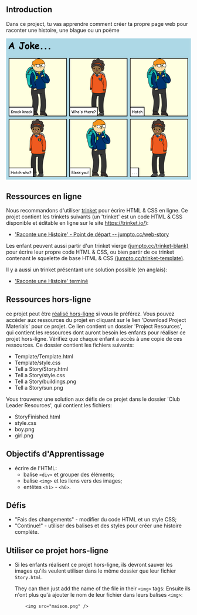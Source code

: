 ## Introduction

Dans ce project, tu vas apprendre comment créer ta propre page web pour raconter une histoire, une blague ou un poème

![screenshot](images/story-final.png)

## Ressources en ligne

Nous recommandons d'utiliser [trinket](https://trinket.io/) pour écrire HTML & CSS en ligne. Ce projet contient les trinkets suivants (un 'trinket' est un code HTML & CSS disponible et éditable en ligne sur le site https://trinket.io/):

+ ['Raconte une Histoire' - Point de départ -- jumpto.cc/web-story](http://jumpto.cc/web-story)

Les enfant peuvent aussi partir d'un trinket vierge [(jumpto.cc/trinket-blank)](http://jumpto.cc/trinket-blank) pour écrire leur propre code HTML & CSS, ou bien partir de ce trinket contenant le squelette de base HTML & CSS [(jumpto.cc/trinket-template)](http://jumpto.cc/trinket-template).

Il y a aussi un trinket présentant une solution possible (en anglais):

+ ['Raconte une Histoire' terminé](https://trinket.io/html/c8afdef912)

## Ressources hors-ligne
ce projet peut être [réalisé hors-ligne](../html-css.html) si vous le préférez. Vous pouvez accéder aux ressources du projet en cliquant sur le lien 'Download Project Materials' pour ce projet. Ce lien contient un dossier 'Project Resources', qui contient les ressources dont auront besoin les enfants pour réaliser ce projet hors-ligne. Vérifiez que chaque enfant a accès à une copie de ces ressources. Ce dossier contient les fichiers suivants:

+ Template/Template.html
+ Template/style.css
+ Tell a Story/Story.html
+ Tell a Story/style.css
+ Tell a Story/buildings.png
+ Tell a Story/sun.png

Vous trouverez une solution aux défis de ce projet dans le dossier 'Club Leader Resources', qui contient les fichiers:

+ StoryFinished.html
+ style.css
+ boy.png
+ girl.png

## Objectifs d'Apprentissage
+ écrire de l'HTML:
	+ balise `<div>` et grouper des éléments;
	+ balise `<img>` et les liens vers des images;
	+ entêtes `<h1>` - `<h6>`.

## Défis
+ "Fais des changements" - modifier du code HTML et un style CSS;
+ "Continue!" - utiliser des balises et des styles pour créer une histoire complète.

## Utiliser ce projet hors-ligne
+ Si les enfants réalisent ce projet hors-ligne, ils devront sauver les images qu'ils veulent utiliser dans le même dossier que leur fichier `Story.html`.

	They can then just add the name of the file in their `<img>` tags:
	Ensuite ils n'ont plus qu'à ajouter le nom de leur fichier dans leurs balises `<img>`:

	```
		<img src="maison.png" />
	``` 

